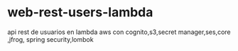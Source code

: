 # web-rest-users-lambda
api rest de usuarios en lambda aws con cognito,s3,secret manager,ses,core ,jfrog, spring security,lombok 
